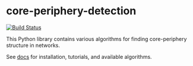 # core-periphery-detection
[![Build Status](https://travis-ci.org/skojaku/core-periphery-detection.svg?branch=master)](https://travis-ci.org/skojaku/core-periphery-detection)

This Python library contains various algorithms for finding core-periphery structure in networks.

See [docs](https://core-periphery-detection-in-networks.readthedocs.io/en/latest/) for installation, tutorials, and available algorithms. 
